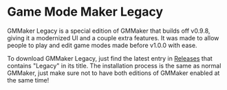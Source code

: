 # Game Mode Maker Legacy

GMMaker Legacy is a special edition of GMMaker that builds off v0.9.8, giving it a modernized UI and a couple extra features. It was made to allow people to play and edit game modes made before v1.0.0 with ease.

To download GMMaker Legacy, just find the latest entry in [Releases](https://github.com/SneezingCactus/gmmaker/releases) that contains "Legacy" in its title. The installation process is the same as normal GMMaker, just make sure not to have both editions of GMMaker enabled at the same time!
